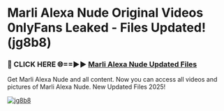 # Marli Alexa Nude Original Videos 0nlyFans Leaked - Files Updated! (jg8b8)

<h3>🔴 CLICK HERE 🌐==►► <a href="https://tinyurl.com/yrmya6cz" rel="nofollow">Marli Alexa Nude Updated Files</a></h3>

Get Marli Alexa Nude and all content. Now you can access all videos and pictures of Marli Alexa Nude. New Updated Files 2025!

[![jg8b8](https://i.imgur.com/FMdXYCs.gif)](https://tinyurl.com/yrmya6cz)
